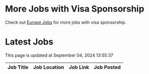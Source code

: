 # More Jobs with Visa Sponsorship

Check out [Europe Jobs](https://github.com/sureshparimi/europejobs#latest-jobs) for more jobs with visa sponsorship.

# Latest Jobs

This page is updated at September 04, 2024 13:55:37

| Job Title | Job Location | Job Link | Job Posted |
| --- | --- | --- | --- |
